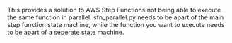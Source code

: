 This provides a solution to AWS Step Functions not being able to execute the same function in parallel. sfn_parallel.py needs to be apart of the main step function state machine, while the function you want to execute needs to be apart of a seperate state machine.
